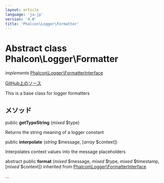 ```yaml
---
layout: article
language: 'ja-jp'
version: '4.0'
title: 'Phalcon\Logger\Formatter'
---
```


# Abstract class **Phalcon\Logger\Formatter**

*implements* [Phalcon\Logger\FormatterInterface](/4.0/en/api/Phalcon_Logger_FormatterInterface)

<a href="https://github.com/phalcon/cphalcon/tree/v4.0.0/phalcon/logger/formatter.zep" class="btn btn-default btn-sm">GitHub上のソース</a>

This is a base class for logger formatters

## メソッド

public **getTypeString** (*mixed* $type)

Returns the string meaning of a logger constant

public **interpolate** (*string* $message, [*array* $context])

Interpolates context values into the message placeholders

abstract public **format** (*mixed* $message, *mixed* $type, *mixed* $timestamp, [*mixed* $context]) inherited from [Phalcon\Logger\FormatterInterface](/4.0/en/api/Phalcon_Logger_FormatterInterface)

...